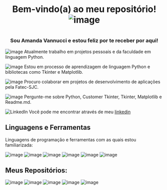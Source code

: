## <h1 align="center"> Bem-vindo(a) ao meu repositório!![image](https://github.com/Amandavannuccic/Amandavannuccic/assets/127263243/274959f4-3802-4c26-bcd1-89abcb1e56f1)
<h1/> 

<h3 align="center">Sou Amanda Vannucci e estou feliz por te receber por aqui!</h3>

![image](https://github.com/Amandavannuccic/Amandavannuccic/assets/127263243/43fec760-0e5f-467c-9922-c88e06a5f7c3)
Atualmente trabalho em projetos pessoais e da faculdade em linguagem Python.
  
![image](https://github.com/Amandavannuccic/Amandavannuccic/assets/127263243/5b4d9959-7716-4a9a-8e8d-3c7d96de26d4)
Estou em processo de aprendizagem de linguagem Python e bibliotecas como Tkinter e Matplotlib.
  
  
![image](https://github.com/Amandavannuccic/Amandavannuccic/assets/127263243/b93c6b5b-80ef-4e6d-baa0-b31bd7ca9893)
Procuro colaborar em projetos de desenvolvimento de aplicações pela Fatec-SJC.

![image](https://github.com/Amandavannuccic/Amandavannuccic/assets/127263243/0babb94d-7ba6-4ad9-a77e-904810c1064e)
Pergunte-me sobre Python, Customer Tkinter, Tkinter, Matplotlib e Readme.md.
  
![LinkedIn](https://github.com/Amandavannuccic/Amandavannuccic/assets/127263243/07e47601-1961-4d85-b2e1-abb9e4f42def)
Você pode me encontrar através de meu [linkedin](https://www.linkedin.com/in/amanda-vannucci-de-campos/)
 
## Linguagens e Ferramentas
Linguagens de programação e ferramentas com as quais estou familiarizada:
  
![image](https://github.com/Amandavannuccic/Amandavannuccic/assets/127263243/86d04ab8-e395-4b9d-96d9-6029b6e8c83c)
![image](https://github.com/Amandavannuccic/Amandavannuccic/assets/127263243/5eab3a95-1be7-4630-9efd-f61d1d5e97cb)
![image](https://github.com/Amandavannuccic/Amandavannuccic/assets/127263243/5f5e7467-f694-4aed-bbb9-2db03519b715)
![image](https://github.com/Amandavannuccic/Amandavannuccic/assets/127263243/75a4dd61-555d-4614-8de2-79a59293ed66)
![image](https://github.com/Amandavannuccic/Amandavannuccic/assets/127263243/6b78503f-9662-459e-809a-f55a72284598)
![image](https://github.com/Amandavannuccic/Amandavannuccic/assets/127263243/06df2867-7754-4da6-a2c3-a2f064435024)
  
## Meus Repositórios:

![image](https://github.com/Amandavannuccic/Amandavannuccic/assets/127263243/f586cfe5-ba13-43aa-86be-68c571e4e394)
![image](https://github.com/Amandavannuccic/Amandavannuccic/assets/127263243/eb505c11-e51a-48f4-8ad3-e6cd9d9c46fa)
![image](https://github.com/Amandavannuccic/Amandavannuccic/assets/127263243/b52cdf87-009b-4f8d-bc35-25e07ada5b81)
![image](https://github.com/Amandavannuccic/Amandavannuccic/assets/127263243/7129f69b-f87f-4158-9544-23344fe15395)
![image](https://github.com/Amandavannuccic/Amandavannuccic/assets/127263243/a77e715b-b4a4-4982-b1e1-b932830ed5f7)
